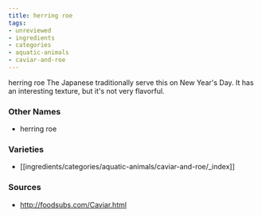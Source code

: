 ```yaml
---
title: herring roe
tags:
- unreviewed
- ingredients
- categories
- aquatic-animals
- caviar-and-roe
---
```

herring roe The Japanese traditionally serve this on New Year's Day. It has an interesting texture, but it's not very flavorful.

### Other Names

* herring roe

### Varieties

* [[ingredients/categories/aquatic-animals/caviar-and-roe/_index]]

### Sources
* http://foodsubs.com/Caviar.html
